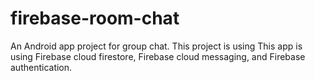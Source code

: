 # firebase-room-chat
An Android app project for group chat. This project is using This app is using Firebase cloud firestore, Firebase cloud messaging, and Firebase authentication.

